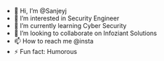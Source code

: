 - 👋 Hi, I’m @Sanjeyj
- 👀 I’m interested in Security Engineer
- 🌱 I’m currently learning Cyber Security
- 💞️ I’m looking to collaborate on Infoziant Solutions
- 📫 How to reach me @insta
- ⚡ Fun fact: Humorous 
